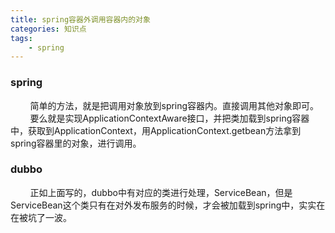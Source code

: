 ```yaml
---
title: spring容器外调用容器内的对象
categories: 知识点
tags: 
	- spring
---
```

 <meta name="referrer" content="no-referrer" />

### spring
&nbsp;&nbsp;&nbsp;&nbsp;&nbsp;&nbsp;&nbsp;&nbsp;简单的方法，就是把调用对象放到spring容器内。直接调用其他对象即可。
&nbsp;&nbsp;&nbsp;&nbsp;&nbsp;&nbsp;&nbsp;&nbsp;要么就是实现ApplicationContextAware接口，并把类加载到spring容器中，获取到ApplicationContext，用ApplicationContext.getbean方法拿到spring容器里的对象，进行调用。
<!-- more -->
### dubbo
&nbsp;&nbsp;&nbsp;&nbsp;&nbsp;&nbsp;&nbsp;&nbsp;正如上面写的，dubbo中有对应的类进行处理，ServiceBean，但是ServiceBean这个类只有在对外发布服务的时候，才会被加载到spring中，实实在在被坑了一波。